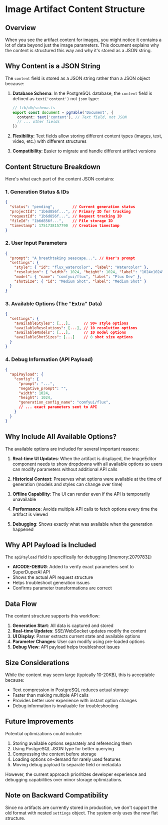 # Image Artifact Content Structure

## Overview

When you see the artifact content for images, you might notice it contains a lot of data beyond just the image parameters. This document explains why the content is structured this way and why it's stored as a JSON string.

## Why Content is a JSON String

The `content` field is stored as a JSON string rather than a JSON object because:

1. **Database Schema**: In the PostgreSQL database, the `content` field is defined as `text('content')` not `json` type:
   ```typescript
   // lib/db/schema.ts
   export const document = pgTable('Document', {
     content: text('content'), // Text field, not JSON
     // ... other fields
   })
   ```

2. **Flexibility**: Text fields allow storing different content types (images, text, video, etc.) with different structures

3. **Compatibility**: Easier to migrate and handle different artifact versions

## Content Structure Breakdown

Here's what each part of the content JSON contains:

### 1. Generation Status & IDs
```json
{
  "status": "pending",        // Current generation status
  "projectId": "1b6d856f...", // Primary ID for tracking
  "requestId": "1b6d856f...", // Request tracking ID
  "fileId": "1b6d856f...",    // File storage ID
  "timestamp": 1751738157790  // Creation timestamp
}
```

### 2. User Input Parameters
```json
{
  "prompt": "A breathtaking seascape...", // User's prompt
  "settings": {
    "style": { "id": "flux_watercolor", "label": "Watercolor" },
    "resolution": { "width": 1024, "height": 1024, "label": "1024x1024" },
    "model": { "name": "comfyui/flux", "label": "Flux Dev" },
    "shotSize": { "id": "Medium Shot", "label": "Medium Shot" }
  }
}
```

### 3. Available Options (The "Extra" Data)
```json
{
  "settings": {
    "availableStyles": [...],      // 90+ style options
    "availableResolutions": [...], // 10 resolution options
    "availableModels": [...],      // 10 model options
    "availableShotSizes": [...]    // 8 shot size options
  }
}
```

### 4. Debug Information (API Payload)
```json
{
  "apiPayload": {
    "config": {
      "prompt": "...",
      "negative_prompt": "",
      "width": 1024,
      "height": 1024,
      "generation_config_name": "comfyui/flux",
      // ... exact parameters sent to API
    }
  }
}
```

## Why Include All Available Options?

The available options are included for several important reasons:

1. **Real-time UI Updates**: When the artifact is displayed, the ImageEditor component needs to show dropdowns with all available options so users can modify parameters without additional API calls

2. **Historical Context**: Preserves what options were available at the time of generation (models and styles can change over time)

3. **Offline Capability**: The UI can render even if the API is temporarily unavailable

4. **Performance**: Avoids multiple API calls to fetch options every time the artifact is viewed

5. **Debugging**: Shows exactly what was available when the generation happened

## Why API Payload is Included

The `apiPayload` field is specifically for debugging [[memory:2079783]]:

- **AICODE-DEBUG**: Added to verify exact parameters sent to SuperDuperAI API
- Shows the actual API request structure
- Helps troubleshoot generation issues
- Confirms parameter transformations are correct

## Data Flow

The content structure supports this workflow:

1. **Generation Start**: All data is captured and stored
2. **Real-time Updates**: SSE/WebSocket updates modify the content
3. **UI Display**: Parser extracts current state and available options
4. **Parameter Changes**: User can modify using pre-loaded options
5. **Debug View**: API payload helps troubleshoot issues

## Size Considerations

While the content may seem large (typically 10-20KB), this is acceptable because:

- Text compression in PostgreSQL reduces actual storage
- Faster than making multiple API calls
- Provides better user experience with instant option changes
- Debug information is invaluable for troubleshooting

## Future Improvements

Potential optimizations could include:

1. Storing available options separately and referencing them
2. Using PostgreSQL JSON type for better querying
3. Compressing the content before storage
4. Loading options on-demand for rarely used features
5. Moving debug payload to separate field or metadata

However, the current approach prioritizes developer experience and debugging capabilities over minor storage optimizations.

## Note on Backward Compatibility

Since no artifacts are currently stored in production, we don't support the old format with nested `settings` object. The system only uses the new flat structure. 